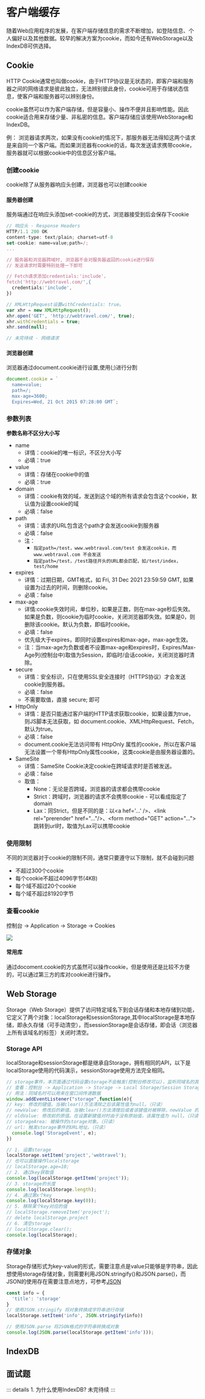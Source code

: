 # 客户端缓存
随着Web应用程序的发展，在客户端存储信息的需求不断增加，如登陆信息、个人偏好以及其他数据。较早的解决方案为cookie，而如今还有WebStorage以及IndexDB可供选择。

## Cookie
HTTP Cookie通常也叫做cookie，由于HTTP协议是无状态的，即客户端和服务器之间的网络请求是彼此独立，无法辨别彼此身份，cookie可用于存储状态信息，使客户端和服务器可以辨别身份。

cookie虽然可以作为客户端存储，但是容量小、操作不便并且影响性能。因此cookie适合用来存储少量、非私密的信息。客户端存储应该使用WebStorage和IndexDB。

例： 浏览器请求两次，如果没有cookie的情况下，那服务器无法得知这两个请求是来自同一个客户端。而如果浏览器有cookie的话，每次发送请求携带cookie，服务器就可以根据cookie中的信息区分客户端。

### 创建cookie
cookie除了从服务器响应头创建，浏览器也可以创建cookie

#### 服务器创建
服务端通过在响应头添加set-cookie的方式，浏览器接受到后会保存下cookie

```javascript
// 响应头 - Response Headers
HTTP/1.1 200 OK 
content-type: text/plain; charset=utf-8
set-cookie: name=value;path=/;
...

// 服务器和浏览器跨域时, 浏览器不会对服务器返回的cookie进行保存
// 发送请求时需要特别处理一下即可

// Fetch请求添加credentials:'include'， 
fetch('http://webtravel.com/',{
  credentials:'include',
})

// XMLHttpRequest设置withCredentials: true。
var xhr = new XMLHttpRequest();
xhr.open('GET', 'http://webtravel.com/', true);
xhr.withCredentials = true;
xhr.send(null);

// 未完待续 - 网络请求
```


#### 浏览器创建
浏览器通过document.cookie进行设置,使用(;)进行分割 
```javascript
document.cookie = `
  name=value;
  path=/;
  max-age=3600;
  Expires=Wed, 21 Oct 2015 07:28:00 GMT`;
```

### 参数列表
**参数名称不区分大小写**
  - name
    - 详情：cookie的唯一标识，不区分大小写
    - 必填：true
  - value
    - 详情：存储在cookie中的值
    - 必填：true
  - domain
    - 详情：cookie有效的域，发送到这个域的所有请求会包含这个cookie，默认值为设置cookie的域
    - 必填：false
  - path
    - 详情：请求的URL包含这个path才会发送cookie到服务器
    - 必填：false
    - 注：
      - ```指定path=/test，www.webtraval.com/test 会发送cookie，而 www.webtraval.com 不会发送```
      - ```指定path=/test，/test路径开头的URL都会匹配，如/test/index，test/home```
  - expires
    - 详情：过期日期，GMT格式，如 Fri, 31 Dec 2021 23:59:59 GMT, 如果设置为过去的时间，则删除cookie。
    - 必填：false
  - max-age
    - 详情:cookie失效时间，单位秒，如果是正数，则在max-age秒后失效。如果是负数，则cookie为临时cookie，关闭浏览器即失效。如果是0，则删除该cookie。默认为负数，即临时cookie。
    - 必填：false
    - 优先级大于expires，即同时设置expires和max-age，max-age生效。
    - 注：当max-age为负数或者不设置max-age和expires时，Expires/Max-Age列(控制台中)取值为Session，即临时/会话cookie，关闭浏览器时清除。
  - secure
    - 详情：安全标识，只在使用SSL安全连接时（HTTPS协议）才会发送cookie到服务器。
    - 必填：false
    - 不需要取值，直接 secure; 即可
  - HttpOnly
    - 详情：是否只能通过客户端的HTTP请求获取cookie，如果设置为true，则JS脚本无法获取，如 document.cookie、XMLHttpRequest、Fetch，默认为true。
    - 必填：false
    - document.cookie无法访问带有 HttpOnly 属性的cookie，所以在客户端无法设置一个带有HttpOnly属性cookie，这类cookie是由服务器设置的。
  - SameSite
    - 详情：SameSite Cookie决定cookie在跨域请求时是否被发送。
    - 必填：false
    - 取值：
      - None：无论是否跨域，浏览器的请求都会携带cookie
      - Strict：跨域时，浏览器的请求不会携带cookie - 可以看成指定了domain
      - Lax：同Strict，但是不同的是：以\<a hef='...' />、\<link rel="prerender" href="..."/>、\<form method="GET" action="...">跳转到url时，取值为Lax可以携带cookie


### 使用限制
不同的浏览器对于cookie的限制不同，通常只要遵守以下限制，就不会碰到问题
  - 不超过300个cookie
  - 每个cookie不超过4096字节(4KB)
  - 每个域不超过20个cookie
  - 每个域不超过81920字节

### 查看cookie
控制台 -> Application -> Storage -> Cookies

<img src='/images/check_cookie.png'>

#### 常用库 
通过docoment.cookie的方式虽然可以操作cookie，但是使用还是比较不方便的，可以通过第三方的库对cookie进行操作。
<NpmBadge package="cookie" distTag='0.4.1' />

## Web Storage
Storage（Web Storage）提供了访问特定域名下到会话存储和本地存储到功能，它定义了两个对象：localStorage和sessionStorage,其中localStorage是本地存储，即永久存储（可手动清空），而sessionStorage是会话存储，即会话（浏览器上所有该域名的标签）关闭时清空。

### Storage API
localStorage和sessionStorage都是继承自Storage，拥有相同的API，以下是localStorage使用的代码演示，sessionStorage使用方法完全相同。
```javascript
// storage事件，本页面通过代码设置storage不会触发(控制台修改可以)，监听同域名的其他页面设置storage
// 查看：控制台 -> Application -> Storage -> Local Storage/Session Storage
// 用法：同域名时可以用来在窗口间传递数据
window.addEventListener("storage",function(e){
// key: 修改的键值。当被clear()方法清除之后该属性值为null。（只读）
// newValue: 修改后的新值。当被clear()方法清理后或者该键值对被移除，newValue 的值为 null 。（只读）
// oldValue: 修改前的原值。在设置新键值对时由于没有原始值，该属性值为 null。（只读）
// storageArea: 被操作的storage对象。（只读）
// url: 触发storage事件的URL地址。（只读）
  console.log('StorageEvent', e);
})

// 1. 设置storage
localStorage.setItem('project','webtravel');
// 也可以直接操作localstorage
// localStorage.age=10;
// 2. 通过key获取值
console.log(localStorage.getItem('project'));
// 3. storage的长度
console.log(localStorage.length);
// 4. 通过第x个key
console.log(localStorage.key(0));
// 5. 移除某个key对应的值
// localStorage.removeItem('project');
// delete localStorage.project
// 6. 清空storage
// localStorage.clear();
console.log(localStorage);
```
### 存储对象
Storage存储形式为key-value的形式，需要注意点是value只能够是字符串，因此想使用storage存储对象，则需要利用JSON.stringify()和JSON.parse()，而JSON的使用存在需要注意点地方，可参考[JSON](/WebTravel/javascript/json.md)


```javascript
const info = {
  'title': 'storage'
}
// 使用JSON.stringify 将对象转换成字符串进行存储
localStorage.setItem('info', JSON.stringify(info))

// 使用JSON.parse 将JSON格式的字符串转换成对象
console.log(JSON.parse(localStorage.getItem('info')));
```



## IndexDB


## 面试题
::: details 1. 为什么使用IndexDB?
未完待续
:::
